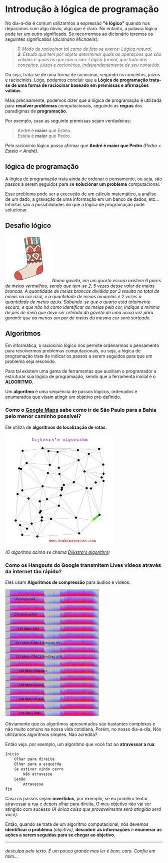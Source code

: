 # Introdução à lógica de programação

No dia-a-dia é comum utilizarmos a expressão **"é lógico"** quando nos deparamos
com algo óbvio, algo que é claro.  No entanto, a palavra lógica pode ter um outro
significado. Se recorrermos ao dicionário teremos os seguintes significados
(*dicionário Michaelis*):   

> *__1__. Modo de raciocinar tal como de fato se exerce: Lógica natural.*  
> *__2__. Estudo que tem por objeto determinar quais as operações que são válidas e quais as que não o são: Lógica formal, que trata dos conceitos, juízos e raciocínios, independentemente de seu conteúdo.*  
  
Ou seja, trata-se de uma forma de raciocinar, segundo os conceitos, juízos e
raciocínios. Logo, podemos concluir que a __Lógica de programação trata-se de uma
forma de raciocinar baseado em premissas e afirmações válidas__.  

Mais precisamente, podemos dizer que a lógica de programação é utilizada para __resolver problemas__ computacionais,
seguindo as __regras__ dos paradigmas de __programação__.  
  
Por exemplo, caso as seguinte premissas sejam verdadeiras:
>André é __maior__ que Estela.  
>Estela é __maior__ que Pedro. 

Pelo raciocínio lógico posso afirmar que __André é maior que Pedro__ _(Pedro < Estela < André)_.

## lógica de programação  

A lógica de programação trata ainda de ordenar o pensamento, ou seja, são passos a
serem seguidos para se __solucionar um problema__ computacional.  

Esse problema pode ser a execução de um cálculo matemático, a análise de um
dado, a gravação de uma informação em um banco de dados, etc... Infinitas são a
possibilidades do que a lógica de programação pode solucionar.

## Desafio lógico

<img src='../../imgs/meia.png' width='150px' />_Numa gaveta, em um quarto escuro existem 6 pares de meias vermelhas, sendo que
tem-se 2, 5 vezes desse valor de meias brancas. A quantidade de meias brancas
dividida por 3 resulta no total de meias na cor azul, e a quantidade de meias
amarelas é 2 vezes a quantidade de meias azuis.
Sabendo-se que o quarto está totalmente escuro, e que não há como identificar as
meias pela cor, indique a mínima de pés de meia que deve ser retirada da gaveta de
uma única vez para garantir que ao menos um par de meias da mesma cor será
sorteado._  
  
## Algoritmos  
Em informática, o raciocínio lógico nos
permite ordenarmos o pensamento para resolvermos problemas computacionais,
ou seja, a lógica de programação trata de indicar os passos a serem seguidos para
que um problema seja resolvido.

Para tal existem uma gama de ferramentas que auxiliam o programador a estruturar
sua lógica de programação, sendo que a ferramenta inicial é o __ALGORITMO__.

Um __algoritmo__ é uma sequência de passos lógicos, ordenados e enumerados que
visam atingir um objetivo pré-definido.


### Como o [Google Maps](https://www.google.com.br/maps/) sabe como ir de São Paulo para a Bahia pelo menor caminho possível?

Ele utiliza de __algoritmos de localização de rotas__. 

<img src='../../imgs/algoritmo_rota.gif'>   

_(O algoritmo acima se chama [Dijkstra's algorithm](https://en.wikipedia.org/wiki/Dijkstra's_algorithm))_


### Como os Hangouts do Google transmitem Lives vídeos através da internet tão rápido?

Eles usam __Algoritmos de compressão__ para áudios e vídeos.  

<img src='../../imgs/data_compression.jpeg' width='300px'>  

Obviamente que os algoritmos apresentados são bastantes complexos e não muito comuns na nossa vida cotidiana, Porém, no nosso dia-a-dia, Nós utilizamos algoritmos simples. Não acredita?   

Então veja. por exemplo, um algoritmo que você faz ao __atravessar a rua__:
```
Inicio
    Olhar para direita
    Olhar para a esquerda 
    Se estiver vindo carro
        Não atravesse
    Senão
        Atravesse
fim
``` 

Caso os passos sejam __invertidos__, por exemplo, se eu primeiro tentar atravessar a rua e depois olhar para direita, O meu objetivo não vai ser atingido com sucesso _(A única coisa que provavelmente será atingida será você)_.  

Então, quando se trata de um algoritmo computacional, nós devemos __identificar o problema__ _(objetivo)_, __descobrir as informações__ e
__enumerar as ações a serem seguidas para se chegar ao objetivo__.

___

###### desculpa pelo texto. É um pouco grande mas ler é bom, cara. Confia em mim...
